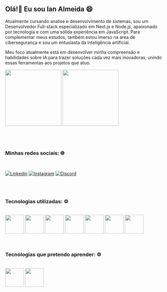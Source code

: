 ## Olá!👋 Eu sou Ian Almeida :smile:

Atualmente cursando analise e desenvolvimento de sistemas, sou um Desenvolvedor Full-stack especializado em Next.js e Node.js, apaixonado por tecnologia e com uma sólida experiência em JavaScript. Para complementar meus estudos, também estou imerso na área de cibersegurança e sou um entusiasta da inteligência artificial.

Meu foco atualmente está em desenvolver minha compreensão e habilidades sobre IA para trazer soluções cada vez mais inovadoras, unindo essas ferramentas aos projetos que atuo.

<div>
    <img height="180em" src="https://github-readme-stats.vercel.app/api?username=Ian-Alemida&show_icons=true&theme=highcontrast"/>
    <img height="180em" src="https://github-readme-stats.vercel.app/api/top-langs/?username=Ian-Alemida&layout=compact&theme=highcontrast"/>
</div>

<br>
<br>
<br>

### Minhas redes sociais: 🌐
<br>

[![Linkedin](https://img.shields.io/badge/LinkedIn-0077B5?style=for-the-badge&logo=linkedin&logoColor=white)](https://www.linkedin.com/in/ian-almeida-3a707a240)
[![Instagram](https://img.shields.io/badge/Instagram-E4405F?style=for-the-badge&logo=instagram&logoColor=white)](https://www.instagram.com/ian_almeida_/)
[![Discord](https://img.shields.io/badge/Discord-7289DA?style=for-the-badge&logo=discord&logoColor=white)](http://discordapp.com/users/942795010426957824)

<br>
<br>

### Tecnologias utilizadas: ⚙️
<br>

<div>
  <img align="center" heigth="50" width="60" src="https://cdn.jsdelivr.net/gh/devicons/devicon/icons/html5/html5-plain-wordmark.svg"/>
  <img align="center" heigth="50" width="60" src="https://cdn.jsdelivr.net/gh/devicons/devicon/icons/css3/css3-plain-wordmark.svg"/>
  <img align="center" heigth="50" width="60" src="https://cdn.jsdelivr.net/gh/devicons/devicon/icons/javascript/javascript-plain.svg"/>
  <img align="center" heigth="50" width="60" src="https://cdn.jsdelivr.net/gh/devicons/devicon/icons/git/git-plain.svg"/>
  <img align="center" heigth="50" width="60" src="https://cdn.jsdelivr.net/gh/devicons/devicon/icons/github/github-original-wordmark.svg"/>
  <img align="center" heigth="50" width="60" src="https://cdn.jsdelivr.net/gh/devicons/devicon/icons/dart/dart-original.svg" />  
  <img align="center" heigth="50" width="60" src="https://cdn.jsdelivr.net/gh/devicons/devicon/icons/flutter/flutter-original.svg" />
</div>

<br>
<br>

### Tecnologias que pretendo aprender: :gear:
<br>

<div>
    <img align="center" heigth="50" width="60" src="https://cdn.jsdelivr.net/gh/devicons/devicon/icons/firebase/firebase-plain.svg" />          
    <img align="center" heigth="50" width="60" src="https://cdn.jsdelivr.net/gh/devicons/devicon/icons/typescript/typescript-plain.svg"/>
</div>
